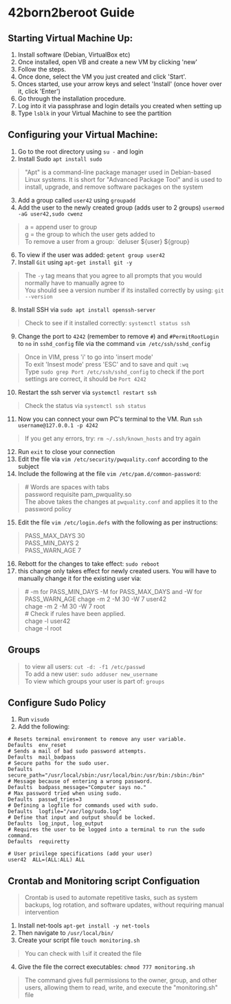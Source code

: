 # 42born2beroot Guide

## Starting Virtual Machine Up:
  1. Install software (Debian, VirtualBox etc)
  2. Once installed, open VB and create a new VM by clicking 'new'
  3. Follow the steps.
  4. Once done, select the VM you just created and click 'Start'.
  5. Onces started, use your arrow keys and select 'Install' (once hover over it, click 'Enter')
  6. Go through the installation procedure.
  7. Log into it via passphrase and login details you created when setting up
  8. Type `lsblk` in your Virtual Machine to see the partition
 
 ## Configuring your Virtual Machine:
  1. Go to the root directory using `su -` and login
  2. Install Sudo `apt install sudo`
  > "Apt" is a command-line package manager used in Debian-based Linux systems. It is short for "Advanced Package Tool" and is used to install,          upgrade, and remove software packages on the system
  3. Add a group called `user42` using `groupadd`
  4. Add the user to the newly created group (adds user to 2 groups) `usermod -aG user42,sudo cwenz`
  > a = append user to group \
  > g = the group to which the user gets added to \
  > To remove a user from a group: `deluser ${user} ${group}
  6. To view if the user was added: `getent group user42`
  7. Install `Git` using `apt-get install git -y`
  > The `-y` tag means that you agree to all prompts that you would normally have to manually agree to \
  > You should see a version number if its installed correctly by using: `git --version`
  8. Install SSH via `sudo apt install openssh-server`
  > Check to see if it installed correctly: `systemctl status ssh`
  9. Change the port to `4242` (remember to remove `#`) and `#PermitRootLogin` to  `no` in `sshd_config` file via the command `vim /etc/ssh/sshd_config`
  > Once in VIM, press 'i' to go into 'insert mode' \
  > To exit 'Insest mode' press 'ESC' and to save and quit `:wq` \
  > Type `sudo grep Port /etc/ssh/sshd_config` to check if the port settings are correct, it should be `Port 4242`
  10. Restart the ssh server via `systemctl restart ssh`
  > Check the status via `systemctl ssh status`
  11. Now you can connect your own PC's terminal to the VM. Run `ssh username@127.0.0.1 -p 4242`
  > If you get any errors, try: `rm ~/.ssh/known_hosts` and try again
  12. Run `exit` to close your connection
  13. Edit the file via `vim /etc/security/pwquality.conf` according to the subject
  14. Include the following at the file `vim /etc/pam.d/common-password`:
  > \# Words are spaces with tabs \
  > password   requisite   pam_pwquality.so \
  > The above takes the changes at `pwquality.conf` and applies it to the password policy
  15. Edit the file `vim /etc/login.defs` with the following as per instructions:
  > PASS_MAX_DAYS 30 \
  > PASS_MIN_DAYS 2 \
  > PASS_WARN_AGE 7
  16. Rebott for the changes to take effect: `sudo reboot`
  17. this change only takes effect for newly created users. You will have to manually change it for the existing user via:
  > \# -m for PASS_MIN_DAYS -M for PASS_MAX_DAYS and -W for PASS_WARN_AGE
  > chage -m 2 -M 30 -W 7 user42 \
  > chage -m 2 -M 30 -W 7 root \
  > \# Check if rules have been applied. \
  > chage -l user42 \
  > chage -l root
 ## Groups
  > to view all users: `cut -d: -f1 /etc/passwd` \
  > To add a new user: `sudo adduser new_username`\
  > To view which groups your user is part of: `groups`
 ## Configure Sudo Policy
  1. Run `visudo`
  2. Add the following:
  ```
  # Resets terminal environment to remove any user variable.
  Defaults	env_reset
  # Sends a mail of bad sudo password attempts.
  Defaults	mail_badpass
  # Secure paths for the sudo user.
  Defaults	secure_path="/usr/local/sbin:/usr/local/bin:/usr/bin:/sbin:/bin"
  # Message because of entering a wrong password.
  Defaults	badpass_message="Computer says no."
  # Max password tried when using sudo.
  Defaults	passwd_tries=3
  # Defining a logfile for commands used with sudo.
  Defaults	logfile="/var/log/sudo.log"
  # Define that input and output should be locked.
  Defaults	log_input, log_output
  # Requires the user to be logged into a terminal to run the sudo command.
  Defaults	requiretty

  # User privilege specifications (add your user)
  user42  ALL=(ALL:ALL) ALL
  ```
  ## Crontab and Monitoring script Configuation
   > Crontab is used to automate repetitive tasks, such as system backups, log rotation, and software updates, without requiring manual intervention
   1. Install net-tools `apt-get install -y net-tools`
   2. Then navigate to `/usr/local/bin/`
   3. Create your script file `touch monitoring.sh`
   > You can check with `ls`if it created the file
   4. Give the file the correct executables: `chmod 777 monitoring.sh`
   > The command gives full permissions to the owner, group, and other users, allowing them to read, write, and execute the "monitoring.sh" file
   
